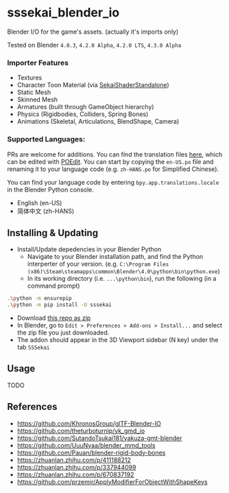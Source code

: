 # sssekai_blender_io
Blender I/O for the game's assets. (actually it's imports only)

Tested on Blender `4.0.3`, `4.2.0 Alpha`, `4.2.0 LTS`, `4.3.0 Alpha`

### Importer Features
  * Textures
  * Character Toon Material (via [SekaiShaderStandalone](https://github.com/mos9527/sssekai_blender_io/blob/master/assets/SekaiShaderStandalone.blend))
  * Static Mesh
  * Skinned Mesh
  * Armatures (built through GameObject hierarchy)
  * Physics (Rigidbodies, Colliders, Spring Bones)
  * Animations (Skeletal, Articulations, BlendShape, Camera)

### Supported Languages:
PRs are welcome for additions. You can find the translation files [here](https://github.com/mos9527/sssekai_blender_io/tree/master/blender/i18n), which can be edited with [POEdit](https://poedit.net/). You can start by copying the `en-US.po` file and renaming it to your language code (e.g. `zh-HANS.po` for Simplified Chinese).

You can find your language code by entering `bpy.app.translations.locale` in the Blender Python console.

- English (en-US)
- 简体中文 (zh-HANS)

## Installing & Updating
- Install/Update depedencies in your Blender Python
    - Navigate to your Blender installation path, and find the Python interperter of your version. (e.g. `C:\Program Files (x86)\Steam\steamapps\common\Blender\4.0\python\bin\python.exe`)
    - In its working directory (i.e. `...\python\bin`), run the following (in a command prompt)
```bash
.\python -m ensurepip
.\python -m pip install -U sssekai
```
- Download [this repo as zip](https://codeload.github.com/mos9527/sssekai_blender_io/zip/refs/heads/master)
- In Blender, go to `Edit > Preferences > Add-ons > Install...` and select the zip file you just downloaded.
- The addon should appear in the 3D Viewport sidebar (N key) under the tab `SSSekai`

## Usage
TODO

## References
- https://github.com/KhronosGroup/glTF-Blender-IO
- https://github.com/theturboturnip/yk_gmd_io
- https://github.com/SutandoTsukai181/yakuza-gmt-blender
- https://github.com/UuuNyaa/blender_mmd_tools
- https://github.com/Pauan/blender-rigid-body-bones
- https://zhuanlan.zhihu.com/p/411188212
- https://zhuanlan.zhihu.com/p/337944099
- https://zhuanlan.zhihu.com/p/670837192
- https://github.com/przemir/ApplyModifierForObjectWithShapeKeys

